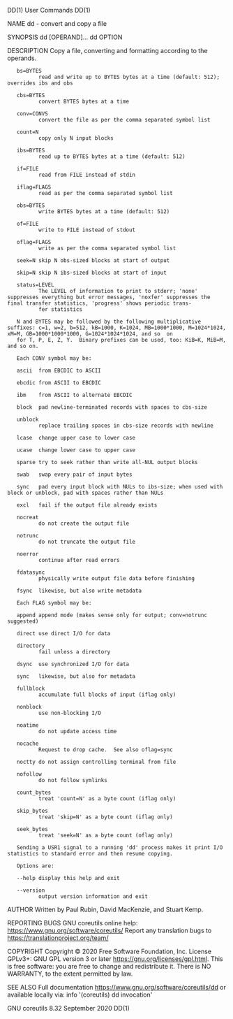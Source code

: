 DD(1)                                                                                    User Commands                                                                                    DD(1)

NAME
       dd - convert and copy a file

SYNOPSIS
       dd [OPERAND]...
       dd OPTION

DESCRIPTION
       Copy a file, converting and formatting according to the operands.

       bs=BYTES
              read and write up to BYTES bytes at a time (default: 512); overrides ibs and obs

       cbs=BYTES
              convert BYTES bytes at a time

       conv=CONVS
              convert the file as per the comma separated symbol list

       count=N
              copy only N input blocks

       ibs=BYTES
              read up to BYTES bytes at a time (default: 512)

       if=FILE
              read from FILE instead of stdin

       iflag=FLAGS
              read as per the comma separated symbol list

       obs=BYTES
              write BYTES bytes at a time (default: 512)

       of=FILE
              write to FILE instead of stdout

       oflag=FLAGS
              write as per the comma separated symbol list

       seek=N skip N obs-sized blocks at start of output

       skip=N skip N ibs-sized blocks at start of input

       status=LEVEL
              The LEVEL of information to print to stderr; 'none' suppresses everything but error messages, 'noxfer' suppresses the final transfer statistics, 'progress' shows periodic trans‐
              fer statistics

       N and BYTES may be followed by the following multiplicative suffixes: c=1, w=2, b=512, kB=1000, K=1024, MB=1000*1000, M=1024*1024, xM=M, GB=1000*1000*1000, G=1024*1024*1024, and so  on
       for T, P, E, Z, Y.  Binary prefixes can be used, too: KiB=K, MiB=M, and so on.

       Each CONV symbol may be:

       ascii  from EBCDIC to ASCII

       ebcdic from ASCII to EBCDIC

       ibm    from ASCII to alternate EBCDIC

       block  pad newline-terminated records with spaces to cbs-size

       unblock
              replace trailing spaces in cbs-size records with newline

       lcase  change upper case to lower case

       ucase  change lower case to upper case

       sparse try to seek rather than write all-NUL output blocks

       swab   swap every pair of input bytes

       sync   pad every input block with NULs to ibs-size; when used with block or unblock, pad with spaces rather than NULs

       excl   fail if the output file already exists

       nocreat
              do not create the output file

       notrunc
              do not truncate the output file

       noerror
              continue after read errors

       fdatasync
              physically write output file data before finishing

       fsync  likewise, but also write metadata

       Each FLAG symbol may be:

       append append mode (makes sense only for output; conv=notrunc suggested)

       direct use direct I/O for data

       directory
              fail unless a directory

       dsync  use synchronized I/O for data

       sync   likewise, but also for metadata

       fullblock
              accumulate full blocks of input (iflag only)

       nonblock
              use non-blocking I/O

       noatime
              do not update access time

       nocache
              Request to drop cache.  See also oflag=sync

       noctty do not assign controlling terminal from file

       nofollow
              do not follow symlinks

       count_bytes
              treat 'count=N' as a byte count (iflag only)

       skip_bytes
              treat 'skip=N' as a byte count (iflag only)

       seek_bytes
              treat 'seek=N' as a byte count (oflag only)

       Sending a USR1 signal to a running 'dd' process makes it print I/O statistics to standard error and then resume copying.

       Options are:

       --help display this help and exit

       --version
              output version information and exit

AUTHOR
       Written by Paul Rubin, David MacKenzie, and Stuart Kemp.

REPORTING BUGS
       GNU coreutils online help: <https://www.gnu.org/software/coreutils/>
       Report any translation bugs to <https://translationproject.org/team/>

COPYRIGHT
       Copyright © 2020 Free Software Foundation, Inc.  License GPLv3+: GNU GPL version 3 or later <https://gnu.org/licenses/gpl.html>.
       This is free software: you are free to change and redistribute it.  There is NO WARRANTY, to the extent permitted by law.

SEE ALSO
       Full documentation <https://www.gnu.org/software/coreutils/dd>
       or available locally via: info '(coreutils) dd invocation'

GNU coreutils 8.32                                                                       September 2020                                                                                   DD(1)
